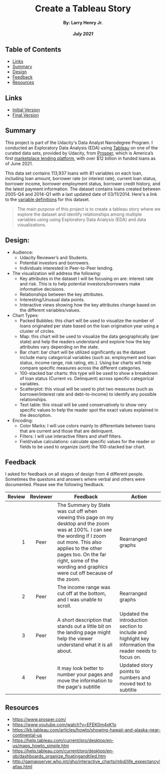 <h1 style="text-align: center;">Create a Tableau Story</h1>
<h4 style="text-align: center;"><strong>By: Larry Henry Jr.</strong></h4>
<h5 style="text-align: center;">July 2021</h5>

## Table of Contents

* [Links](#links)
* [Summary](#summary)
* [Design](#design)
* [Feedback](#feedback)
* [Resources](#resources)

## Links

- [Initial Version](https://public.tableau.com/app/profile/larry.henry/viz/ProsperLoanDataExplorationusingTableauv1/Story1)
- [Final Version](https://public.tableau.com/app/profile/larry.henry/viz/ProsperLoanDataExplorationusingTableauv2/Story1)

## Summary

This project is part of the Udacity's Data Analyst Nanodegree Program. I conducted an Exploratory Data Analysis (EDA) using [Tableau](https://public.tableau.com/s/) on one of the curated data sets, provided by Udacity, from [Prosper](https://www.prosper.com/plp/about/), which is America’s first [marketplace lending platform](https://www.prosper.com/personal-loans), with over $12 billion in funded loans as of June 2021.

This data set contains 113,937 loans with 81 variables on each loan, including loan amount, borrower rate (or interest rate), current loan status, borrower income, borrower employment status, borrower credit history, and the latest payment information. The dataset contains loans created between 2005-Q4 and 2014-Q1 with a last updated date of 03/11/2014. Here's a link to the [variable definitions](https://docs.google.com/spreadsheets/d/1gDyi_L4UvIrLTEC6Wri5nbaMmkGmLQBk-Yx3z0XDEtI/edit#gid=0) for this dataset.

> The main purpose of this project is to create a tableau story where we explore the dataset and identify relationships among multiple variables using using Exploratory Data Analysis (EDA) and data visualizations.

## Design:

- Audience:
  - Udacity Reviewer’s and Students.
  - Potential investors and borrowers.
  - Individuals interested in Peer-to-Peer lending.
- The visualization will address the following:
  - Key attributes in the dataset I will be focusing on are: interest rate and risk. This is to help potential investors/borrowers make informative decisions.
  - Relationships between the key attributes.
  - Interesting/Unusual data points.
  - Interactive views showing how the key attributes change based on the different variables/values.
- Chart Types:
  - Packed Bubbles: this chart will be used to visualize the number of loans originated per state based on the loan origination year using a cluster of circles.
  - Map: this chart will be used to visualize the data geographically (per  state) and help the readers understand and explore how the key attributes vary depending on the state.
  - Bar chart: bar chart will be utilized significantly as the dataset include many categorical  variables (such as: employment and loan status, income range, risk rating, etc.). Using bar charts will help compare specific measures across the different categories.
  - 100-stacked bar charts: this type will be used to show a breakdown of loan status (Current vs. Delinquent) across specific categorical variables.
  - Scatterplot: this visual will be used to plot two measures (such as borrower/interest rate and debt-to-income) to identify any possible relationships.
  - Text table: this visual will be used conservatively to show very specific values to help the reader spot the exact values explained in the description.
- Encoding:
  - Color Marks: I will use colors mainly to differentiate between loans that are current and those that are delinquent.
  - Filters: I will use interactive filters and shelf filters.
  - Field/value calculations: calculate specific values for the reader or fields to be used to organize (sort) the 100-stacked bar chart.

## Feedback

I asked for feedback on all stages of design from 4 different people. Sometimes the questons and answers where verbal and others were documented. Please see the following feedback.

Review | Reviewer | Feedback | Action
---:|:---:|---|---
1	| Peer	| The Summary by State was cut off when viewing this page on my desktop and the zoom was at 100%. I can see the wording if I zoom out more. This also applies to the other pages too.  On the far right, some of the wording and graphics were cut off because of the zoom. | Rearranged graphs
2	| Peer |	The income range was cut off at the bottom, and I was unable to scroll. |	Rearranged graphs
3	| Peer |	A short description that stands out a little bit on the landing page might help the viewer understand what it is all about. | 	Updated the introduction section to include and highlight key information the reader needs to focus on.
4	| Peer |	It may look better to number your pages and move the information to the page's subtitle	| Updated story points to numbers and moved text to subtitle

## Resources

- https://www.prosper.com/
- https://www.youtube.com/watch?v=EFEK0m4xK1o
- https://kb.tableau.com/articles/howto/showing-hawaii-and-alaska-near-continental-us
- https://help.tableau.com/current/pro/desktop/en-us/maps_howto_simple.htm
- https://help.tableau.com/current/pro/desktop/en-gb/dashboards_organize_floatingandtiled.htm
- http://gamapserver.who.int/gho/interactive_charts/mbd/life_expectancy/atlas.html
